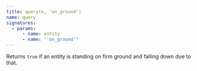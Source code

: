 ```yaml
---
title: query(e, 'on_ground')
name: query
signatures:
  - params:
      - name: entity
      - name: "'on_ground'"
---
```


Returns `true` if an entity is standing on firm ground and falling down due to
that.
